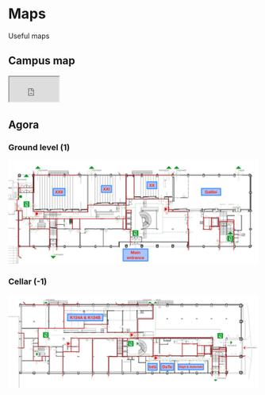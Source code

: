 # Maps

Useful maps

## Campus map

<iframe src="https://www.google.com/maps/d/embed?mid=1j8soPDogfNipzdRmgT7fTDcEeFc&hl=sv" width="100vw" height="50vw"></iframe>

## Agora

### Ground level (1)

![Agora level 1](assets/images/agora_level_1.png)

### Cellar (-1)

![Agora level -1](assets/images/agora_level_-1.png)